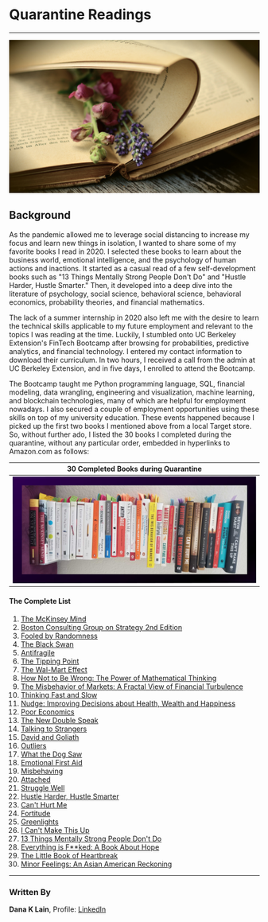 # Quarantine Readings
---

<img src="Images/logo.jpg"/>

## Background

As the pandemic allowed me to leverage social distancing to increase my focus and learn new things in isolation, I wanted to share some of my favorite books I read in 2020. I selected these books to learn about the business world, emotional intelligence, and the psychology of human actions and inactions. It started as a casual read of a few self-development books such as "13 Things Mentally Strong People Don't Do" and "Hustle Harder, Hustle Smarter." Then, it developed into a deep dive into the literature of psychology, social science, behavioral science, behavioral economics, probability theories, and financial mathematics.

The lack of a summer internship in 2020 also left me with the desire to learn the technical skills applicable to my future employment and relevant to the topics I was reading at the time. Luckily, I stumbled onto UC Berkeley Extension's FinTech Bootcamp after browsing for probabilities, predictive analytics, and financial technology. I entered my contact information to download their curriculum. In two hours, I received a call from the admin at UC Berkeley Extension, and in five days, I enrolled to attend the Bootcamp. 

The Bootcamp taught me Python programming language, SQL, financial modeling, data wrangling, engineering and visualization, machine learning, and blockchain technologies, many of which are helpful for employment nowadays. I also secured a couple of employment opportunities using these skills on top of my university education. These events happened because I picked up the first two books I mentioned above from a local Target store. So, without further ado, I listed the 30 books I completed during the quarantine, without any particular order, embedded in hyperlinks to Amazon.com as follows:

| 30 Completed Books during Quarantine |
| ------------------------------------ |
| <img src="Images/books.png" width=800 /> |

#### The Complete List

1. [The McKinsey Mind](https://www.amazon.com/McKinsey-Mind-Understanding-Implementing-Problem-Solving/dp/0071374299/ref=sr_1_2?dchild=1&keywords=The+Mckinsey+mind&qid=1614673537&sr=8-2)
2. [Boston Consulting Group on Strategy 2nd Edition](https://www.amazon.com/Boston-Consulting-Group-Strategy-Perspectives/dp/0471757225/ref=tmm_hrd_swatch_0?_encoding=UTF8&qid=1614673577&sr=8-5)
3. [Fooled by Randomness](https://www.amazon.com/Fooled-Randomness-Hidden-Markets-Incerto/dp/1400067936/ref=tmm_hrd_swatch_0?_encoding=UTF8&qid=1614673608&sr=8-1)
4. [The Black Swan](https://www.amazon.com/Black-Swan-Improbable-Robustness-Fragility/dp/081297381X/ref=sr_1_1?dchild=1&keywords=The+Black+Swan&qid=1614673651&sr=8-1)
5. [Antifragile](https://www.amazon.com/Antifragile-Things-That-Disorder-Incerto/dp/0812979680/ref=sr_1_1?crid=KYP297IBL8P2&dchild=1&keywords=antifragile&qid=1614673680&sprefix=Anti%2Caps%2C255&sr=8-1)
6. [The Tipping Point](https://www.amazon.com/Tipping-Point-Little-Things-Difference/dp/0316316962/ref=tmm_hrd_swatch_0?_encoding=UTF8&qid=1614673783&sr=8-1)
7. [The Wal-Mart Effect](https://www.amazon.com/Wal-Mart-Effect-Powerful-Works-Transforming/dp/0143038788/ref=sr_1_1?crid=D34K0JLC298R&dchild=1&keywords=the+wal-mart+effect&qid=1614673833&sprefix=The+wal-mart+efect%2Caps%2C229&sr=8-1)
8. [How Not to Be Wrong: The Power of Mathematical Thinking](https://www.amazon.com/How-Not-Be-Wrong-Mathematical/dp/1594205221/ref=tmm_hrd_swatch_0?_encoding=UTF8&qid=1614673880&sr=8-1)
9. [The Misbehavior of Markets: A Fractal View of Financial Turbulence](https://www.amazon.com/The-Misbehavior-of-Markets-audiobook/dp/B07PCSM62Z/ref=sr_1_1?crid=GILI4YZAJI9G&dchild=1&keywords=misbehavior+of+markets&qid=1614673941&sprefix=misbehavior+of+ma%2Caps%2C233&sr=8-1)
10. [Thinking Fast and Slow](https://www.amazon.com/Thinking-Fast-Slow-Daniel-Kahneman/dp/0374275637/ref=tmm_hrd_swatch_0?_encoding=UTF8&qid=1614674003&sr=1-2)
11. [Nudge: Improving Decisions about Health, Wealth and Happiness](https://www.amazon.com/Nudge-Improving-Decisions-Health-Happiness/dp/014311526X/ref=sr_1_3?crid=2SMNMZXMGBDZN&dchild=1&keywords=nudge+improving+decisions+about+health%2C+wealth%2C+and+happiness&qid=1614674070&s=books&sprefix=Nudge%2Cstripbooks%2C225&sr=1-3)
12. [Poor Economics](https://www.amazon.com/Poor-Economics-Radical-Rethinking-Poverty/dp/1610390938/ref=sr_1_1?crid=1V58MF7VN2TO0&dchild=1&keywords=poor+economics&qid=1614673185&sprefix=poor+econo%2Caps%2C275&sr=8-1)
13. [The New Double Speak](https://www.amazon.com/New-Doublespeak-Anyones-Saying-Anymore/dp/0060171340/ref=sr_1_1?dchild=1&keywords=The+new+double+speak&qid=1614674335&s=books&sr=1-1)
14. [Talking to Strangers](https://www.amazon.com/Talking-Strangers-Should-about-People/dp/0316478520/ref=tmm_hrd_swatch_0?_encoding=UTF8&qid=1614674126&sr=1-2)
15. [David and Goliath](https://www.amazon.com/David-Goliath-Underdogs-Misfits-Battling/dp/0316204366/ref=tmm_hrd_swatch_0?_encoding=UTF8&qid=1614674157&sr=1-1)
16. [Outliers](https://www.amazon.com/Outliers-Story-Success-Malcolm-Gladwell/dp/0316017922/ref=tmm_hrd_swatch_0?_encoding=UTF8&qid=1614674183&sr=1-1)
17. [What the Dog Saw](https://www.amazon.com/What-Dog-Saw-Other-Adventures/dp/0316075841/ref=tmm_hrd_swatch_0?_encoding=UTF8&qid=1614674207&sr=1-1)
18. [Emotional First Aid](https://www.amazon.com/Emotional-First-Aid-Rejection-Everyday/dp/0142181072/ref=sr_1_1?crid=1J2IQV0PXQZFQ&dchild=1&keywords=emotional+first+aid&qid=1614674098&s=books&sprefix=Emotional+first+aid%2Cstripbooks%2C226&sr=1-1)
19. [Misbehaving](https://www.amazon.com/Misbehaving-Behavioral-Economics-Richard-Thaler/dp/0393080943/ref=tmm_hrd_swatch_0?_encoding=UTF8&qid=1614674484&sr=8-1)
20. [Attached](https://www.amazon.com/Attached-Science-Adult-Attachment-YouFind/dp/1585429139/ref=sr_1_1?dchild=1&keywords=Attached&qid=1614674422&sr=8-1)
21. [Struggle Well](https://www.amazon.com/Struggle-Well-Thriving-Aftermath-Trauma/dp/1544510373/ref=sr_1_1?crid=3SFIB30RBE29J&dchild=1&keywords=struggle+well&qid=1614674449&sprefix=Struggle+well%2Caps%2C223&sr=8-1)
22. [Hustle Harder, Hustle Smarter](https://www.amazon.com/Hustle-Harder-Smarter-Curtis-Jackson/dp/006295380X/ref=tmm_hrd_swatch_0?_encoding=UTF8&qid=1627498887&sr=8-3)
23. [Can't Hurt Me](https://www.amazon.com/Cant-Hurt-Me-Master-Clean/dp/1544507852/ref=sr_1_1?crid=1C6Q3N5E7NC9P&dchild=1&keywords=can%27t+hurt+me&qid=1614674605&sprefix=Can%27t+Hurt+me%2Caps%2C250&sr=8-1)
24. [Fortitude](https://www.amazon.com/Fortitude-American-Resilience-Era-Outrage/dp/B085LQ43LJ/ref=sr_1_1?crid=3HIAERS5F6H5Y&dchild=1&keywords=fortitude+dan+crenshaw&qid=1614674627&sprefix=fortitude%2Caps%2C236&sr=8-1)
25. [Greenlights](https://www.amazon.com/Greenlights-Matthew-McConaughey/dp/0593139135/ref=tmm_hrd_swatch_0?_encoding=UTF8&qid=1614674652&sr=1-1)
26. [I Can't Make This Up](https://www.amazon.com/Cant-Make-This-Up-Lessons/dp/1501155563/ref=tmm_hrd_swatch_0?_encoding=UTF8&qid=1627498627&sr=8-2)
27. [13 Things Mentally Strong People Don't Do](https://www.amazon.com/Things-Mentally-Strong-People-Dont/dp/0062358294/ref=tmm_hrd_swatch_0?_encoding=UTF8&qid=1627498587&sr=8-2)
28. [Everything is F**ked: A Book About Hope](https://www.amazon.com/Untitled-Mark-Manson/dp/0062888439/ref=sr_1_1?dchild=1&keywords=everything+is+fucked&qid=1627498497&sr=8-1)
29. [The Little Book of Heartbreak](https://www.amazon.com/Little-Book-Heartbreak-Wrong-Through/dp/0452298326/ref=sr_1_1?dchild=1&keywords=A+Little+book+of+heartbreak&qid=1614674382&sr=8-1)
30. [Minor Feelings: An Asian American Reckoning](https://www.amazon.com/Minor-Feelings-Asian-American-Reckoning/dp/1984820389/ref=sr_1_1?crid=11ETURKHJ2TGI&dchild=1&keywords=minor+feelings+cathy+park+hong&qid=1627498782&sprefix=Minor+Feelings%2Caps%2C277&sr=8-1)

---
### Written By

__Dana K Lain__, Profile: [LinkedIn](https://linkedin.com/in/dana-kyine-lain)
